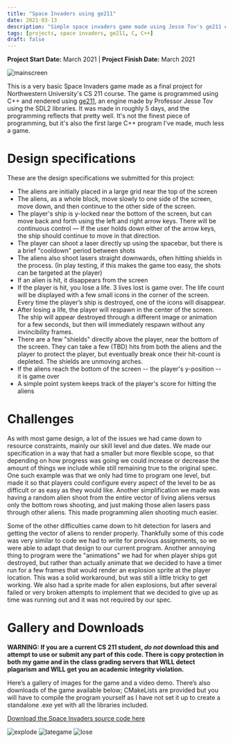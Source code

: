```yaml
---
title: "Space Invaders using ge211"
date: 2021-03-13
description: "Simple space invaders game made using Jesse Tov's ge211 engine."
tags: [projects, space invaders, ge211, C, C++]
draft: false
---
```

**Project Start Date:** March 2021 | **Project Finish Date:** March 2021

![mainscreen](/resources/spaceinvaders/mainscreen.png)

This is a very basic Space Invaders game made as a final project for Northwestern University's CS 211 course. The game is programmed using C++ and rendered using [ge211](https://github.com/tov/ge211), an engine made by Professor Jesse Tov using the SDL2 libraries. It was made in roughly 5 days, and the programming reflects that pretty well. It's not the finest piece of programming, but it's also the first large C++ program I've made, much less a game.

# Design specifications

These are the design specifications we submitted for this project:

- The aliens are initially placed in a large grid near the top of the screen
- The aliens, as a whole block, move slowly to one side of the screen, move down, and then continue to the other side of the screen.
- The player's ship is y-locked near the bottom of the screen, but can move back and forth using the left and right arrow keys. There will be continuous control — If the user holds down either of the arrow keys, the ship should continue to move in that direction.
- The player can shoot a laser directly up using the spacebar, but there is a brief "cooldown" period between shots
- The aliens also shoot lasers straight downwards, often hitting shields in the process. (In play testing, if this makes the game too easy, the shots can be targeted at the player)
- If an alien is hit, it disappears from the screen
- If the player is hit, you lose a life. 3 lives lost is game over. The life count will be displayed with a few small icons in the corner of the screen. Every time the player’s ship is destroyed, one of the icons will disappear.
- After losing a life, the player will respawn in the center of the screen. The ship will appear destroyed through a different image or animation for a few seconds, but then will immediately respawn without any invincibility frames.
- There are a few "shields" directly above the player, near the bottom of the screen. They can take a few (TBD) hits from both the aliens and the player to protect the player, but eventually break once their hit-count is depleted. The shields are unmoving arches.
- If the aliens reach the bottom of the screen -- the player's y-position -- it is game over
- A simple point system keeps track of the player's score for hitting the aliens

# Challenges

As with most game design, a lot of the issues we had came down to resource constraints, mainly our skill level and due dates. We made our specification in a way that had a smaller but more flexible scope, so that depending on how progress was going we could increase or decrease the amount of things we include while still remaining true to the original spec. One such example was that we only had time to program one level, but made it so that players could configure every aspect of the level to be as difficult or as easy as they would like. Another simplification we made was having a random alien shoot from the entire vector of living aliens versus only the bottom rows shooting, and just making those alien lasers pass through other aliens. This made programming alien shooting much easier.

Some of the other difficulties came down to hit detection for lasers and getting the vector of aliens to render properly. Thankfully some of this code was very similar to code we had to write for previous assignments, so we were able to adapt that design to our current program. Another annoying thing to program were the "animations" we had for when player ships got destroyed, but rather than actually animate that we decided to have a timer run for a few frames that would render an explosion sprite at the player location. This was a solid workaround, but was still a little tricky to get working. We also had a sprite made for alien explosions, but after several failed or very broken attempts to implement that we decided to give up as time was running out and it was not required by our spec.

# Gallery and Downloads

**WARNING: If you are a current CS 211 student, *do not* download this and attempt to use or submit any part of this code. There is copy protection in both my game and in the class grading servers that WILL detect plagarism and WILL get you an academic integrity violation.**

Here’s a gallery of images for the game and a video demo. There’s also downloads of the game available below; CMakeLists are provided but you will have to compile the program yourself as I have not set it up to create a standalone .exe yet with all the libraries included.

[Download the Space Invaders source code here](https://github.com/jackburkhardt/ge211-spaceinvaders)

![explode](/resources/spaceinvaders/explode.png) ![lategame](/resources/spaceinvaders/lategame.png) ![lose](/resources/spaceinvaders/lose.png)